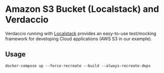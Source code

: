 # Amazon S3 Bucket (Localstack) and Verdaccio

Verdaccio running with [Localstack](https://github.com/localstack/localstack) provides an easy-to-use test/mocking framework for developing Cloud applications (AWS S3 in our example).

## Usage

```
docker-compose up --force-recreate --build --always-recreate-deps
```